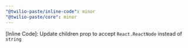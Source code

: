 ```yaml
---
"@twilio-paste/inline-code": minor
"@twilio-paste/core": minor
---
```


[Inline Code]: Update children prop to accept `React.ReactNode` instead of `string`
